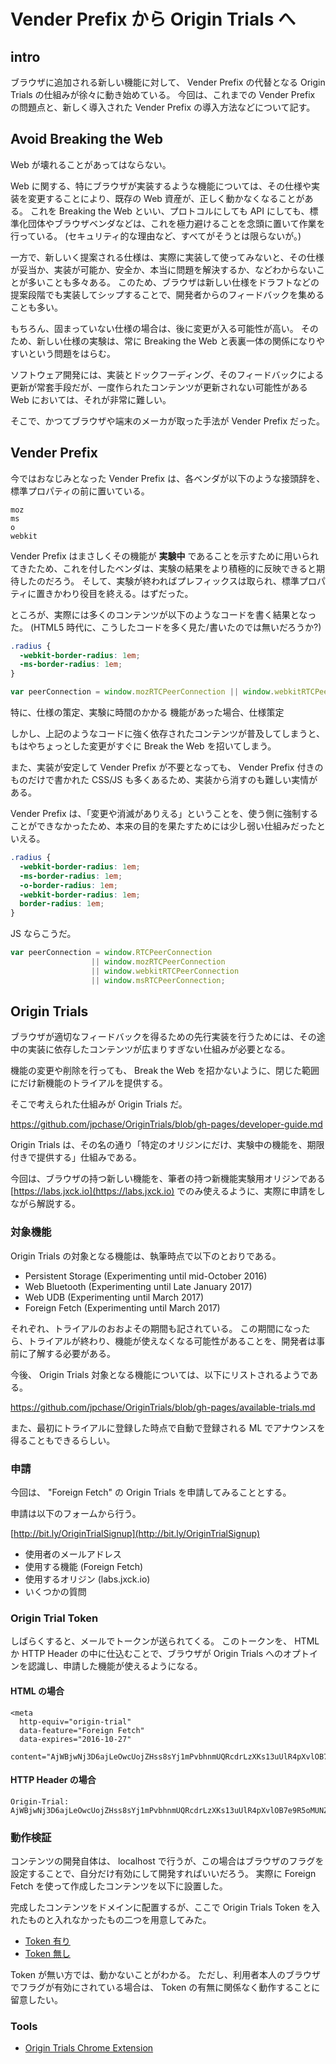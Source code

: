 # Vender Prefix から Origin Trials へ

## intro

ブラウザに追加される新しい機能に対して、 Vender Prefix の代替となる Origin Trials の仕組みが徐々に動き始めている。
今回は、これまでの Vender Prefix の問題点と、新しく導入された Vender Prefix の導入方法などについて記す。


## Avoid Breaking the Web

Web が壊れることがあってはならない。

Web に関する、特にブラウザが実装するような機能については、その仕様や実装を変更することにより、既存の Web 資産が、正しく動かなくなることがある。
これを Breaking the Web といい、プロトコルにしても API にしても、標準化団体やブラウザベンダなどは、これを極力避けることを念頭に置いて作業を行っている。
(セキュリティ的な理由など、すべてがそうとは限らないが。)

一方で、新しいく提案される仕様は、実際に実装して使ってみないと、その仕様が妥当か、実装が可能か、安全か、本当に問題を解決するか、などわからないことが多いことも多々ある。
このため、ブラウザは新しい仕様をドラフトなどの提案段階でも実装してシップすることで、開発者からのフィードバックを集めることも多い。

もちろん、固まっていない仕様の場合は、後に変更が入る可能性が高い。
そのため、新しい仕様の実験は、常に Breaking the Web と表裏一体の関係になりやすいという問題をはらむ。

ソフトウェア開発には、実装とドックフーディング、そのフィードバックによる更新が常套手段だが、一度作られたコンテンツが更新されない可能性がある Web においては、それが非常に難しい。

そこで、かつてブラウザや端末のメーカが取った手法が Vender Prefix だった。


## Vender Prefix

今ではおなじみとなった Vender Prefix は、各ベンダが以下のような接頭辞を、標準プロパティの前に置いている。

```
moz
ms
o
webkit
```

Vender Prefix はまさしくその機能が **実験中** であることを示すために用いられてきたため、これを付したベンダは、実験の結果をより積極的に反映できると期待したのだろう。
そして、実験が終わればプレフィックスは取られ、標準プロパティに置きかわり役目を終える。はずだった。


ところが、実際には多くのコンテンツが以下のようなコードを書く結果となった。
(HTML5 時代に、こうしたコードを多く見た/書いたのでは無いだろうか?)


```css
.radius {
  -webkit-border-radius: 1em;
  -ms-border-radius: 1em;
}
```

```js
var peerConnection = window.mozRTCPeerConnection || window.webkitRTCPeerConnection;
```


特に、仕様の策定、実験に時間のかかる 機能があった場合、仕様策定



しかし、上記のようなコードに強く依存されたコンテンツが普及してしまうと、もはやちょっとした変更がすぐに Break the Web を招いてしまう。

また、実装が安定して Vender Prefix が不要となっても、 Vender Prefix 付きのものだけで書かれた CSS/JS も多くあるため、実装から消すのも難しい実情がある。

Vender Prefix は、「変更や消滅がありえる」ということを、使う側に強制することができなかったため、本来の目的を果たすためには少し弱い仕組みだったといえる。

```css
.radius {
  -webkit-border-radius: 1em;
  -ms-border-radius: 1em;
  -o-border-radius: 1em;
  -webkit-border-radius: 1em;
  border-radius: 1em;
}
```

JS ならこうだ。

```js
var peerConnection = window.RTCPeerConnection
                  || window.mozRTCPeerConnection
                  || window.webkitRTCPeerConnection
                  || window.msRTCPeerConnection;
```


## Origin Trials

ブラウザが適切なフィードバックを得るための先行実装を行うためには、その途中の実装に依存したコンテンツが広まりすぎない仕組みが必要となる。

機能の変更や削除を行っても、 Break the Web を招かないように、閉じた範囲にだけ新機能のトライアルを提供する。

そこで考えられた仕組みが Origin Trials だ。

https://github.com/jpchase/OriginTrials/blob/gh-pages/developer-guide.md

Origin Trials は、その名の通り「特定のオリジンにだけ、実験中の機能を、期限付きで提供する」仕組みである。


今回は、ブラウザの持つ新しい機能を、筆者の持つ新機能実験用オリジンである [https://labs.jxck.io](https://labs.jxck.io) でのみ使えるように、実際に申請をしながら解説する。


### 対象機能

Origin Trials の対象となる機能は、執筆時点で以下のとおりである。

- Persistent Storage (Experimenting until mid-October 2016)
- Web Bluetooth (Experimenting until Late January 2017)
- Web UDB (Experimenting until March 2017)
- Foreign Fetch (Experimenting until March 2017)

それぞれ、トライアルのおおよその期間も記されている。
この期間になったら、トライアルが終わり、機能が使えなくなる可能性があることを、開発者は事前に了解する必要がある。

今後、 Origin Trials 対象となる機能については、以下にリストされるようである。

https://github.com/jpchase/OriginTrials/blob/gh-pages/available-trials.md

また、最初にトライアルに登録した時点で自動で登録される ML でアナウンスを得ることもできるらしい。


### 申請

今回は、 "Foreign Fetch" の Origin Trials を申請してみることとする。

申請は以下のフォームから行う。

[http://bit.ly/OriginTrialSignup](http://bit.ly/OriginTrialSignup)

- 使用者のメールアドレス
- 使用する機能 (Foreign Fetch)
- 使用するオリジン (labs.jxck.io)
- いくつかの質問


### Origin Trial Token

しばらくすると、メールでトークンが送られてくる。
このトークンを、 HTML か HTTP Header の中に仕込むことで、ブラウザが Origin Trials へのオプトインを認識し、申請した機能が使えるようになる。


#### HTML の場合

```
<meta
  http-equiv="origin-trial"
  data-feature="Foreign Fetch"
  data-expires="2016-10-27"
  content="AjWBjwNj3D6ajLeOwcUojZHss8sYj1mPvbhnmUQRcdrLzXKs13uUlR4pXvlOB7e9R5oMUNZbngniw6X2SLHlXgYAAABXeyJvcmlnaW4iOiAiaHR0cHM6Ly9sYWJzLmp4Y2suaW86NDQzIiwgImZlYXR1cmUiOiAiRm9yZWlnbkZldGNoIiwgImV4cGlyeSI6IDE0Nzc1OTMwMDB9">
```


#### HTTP Header の場合

```
Origin-Trial: AjWBjwNj3D6ajLeOwcUojZHss8sYj1mPvbhnmUQRcdrLzXKs13uUlR4pXvlOB7e9R5oMUNZbngniw6X2SLHlXgYAAABXeyJvcmlnaW4iOiAiaHR0cHM6Ly9sYWJzLmp4Y2suaW86NDQzIiwgImZlYXR1cmUiOiAiRm9yZWlnbkZldGNoIiwgImV4cGlyeSI6IDE0Nzc1OTMwMDB9
```


### 動作検証

コンテンツの開発自体は、 localhost で行うが、この場合はブラウザのフラグを設定することで、自分だけ有効にして開発すればいいだろう。
実際に Foreign Fetch を使って作成したコンテンツを以下に設置した。

完成したコンテンツをドメインに配置するが、ここで Origin Trials Token を入れたものと入れなかったもの二つを用意してみた。


- [Token 有り]()
- [Token 無し]()

Token が無い方では、動かないことがわかる。
ただし、利用者本人のブラウザでフラグが有効にされている場合は、 Token の有無に関係なく動作することに留意したい。


### Tools

- [Origin Trials Chrome Extension](https://chrome.google.com/webstore/detail/origin-trials/abpmcigmbmlngkajkikaghaibaocdhkp/related)
